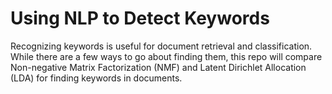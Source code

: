 # Using NLP to Detect Keywords

Recognizing keywords is useful for document retrieval and classification. While there are a few ways to go about finding them, this repo will compare Non-negative Matrix Factorization (NMF) and Latent Dirichlet Allocation (LDA) for finding keywords in documents.
